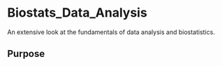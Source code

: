 # Biostats_Data_Analysis
An extensive look at the fundamentals of data analysis and biostatistics.

## Purpose
